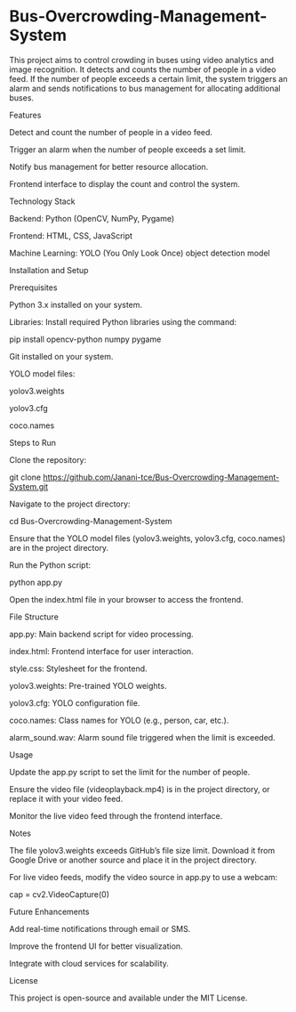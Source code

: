 # Bus-Overcrowding-Management-System
This project aims to control crowding in buses using video analytics and image recognition. It detects and counts the number of people in a video feed. If the number of people exceeds a certain limit, the system triggers an alarm and sends notifications to bus management for allocating additional buses.

Features

Detect and count the number of people in a video feed.

Trigger an alarm when the number of people exceeds a set limit.

Notify bus management for better resource allocation.

Frontend interface to display the count and control the system.

Technology Stack

Backend: Python (OpenCV, NumPy, Pygame)

Frontend: HTML, CSS, JavaScript

Machine Learning: YOLO (You Only Look Once) object detection model

Installation and Setup

Prerequisites

Python 3.x installed on your system.

Libraries: Install required Python libraries using the command:

pip install opencv-python numpy pygame

Git installed on your system.

YOLO model files:

yolov3.weights

yolov3.cfg

coco.names

Steps to Run

Clone the repository:

git clone https://github.com/Janani-tce/Bus-Overcrowding-Management-System.git

Navigate to the project directory:

cd Bus-Overcrowding-Management-System

Ensure that the YOLO model files (yolov3.weights, yolov3.cfg, coco.names) are in the project directory.

Run the Python script:

python app.py

Open the index.html file in your browser to access the frontend.

File Structure

app.py: Main backend script for video processing.

index.html: Frontend interface for user interaction.

style.css: Stylesheet for the frontend.

yolov3.weights: Pre-trained YOLO weights.

yolov3.cfg: YOLO configuration file.

coco.names: Class names for YOLO (e.g., person, car, etc.).

alarm_sound.wav: Alarm sound file triggered when the limit is exceeded.

Usage

Update the app.py script to set the limit for the number of people.

Ensure the video file (videoplayback.mp4) is in the project directory, or replace it with your video feed.

Monitor the live video feed through the frontend interface.

Notes

The file yolov3.weights exceeds GitHub’s file size limit. Download it from Google Drive or another source and place it in the project directory.

For live video feeds, modify the video source in app.py to use a webcam:

cap = cv2.VideoCapture(0)

Future Enhancements

Add real-time notifications through email or SMS.

Improve the frontend UI for better visualization.

Integrate with cloud services for scalability.

License

This project is open-source and available under the MIT License.

